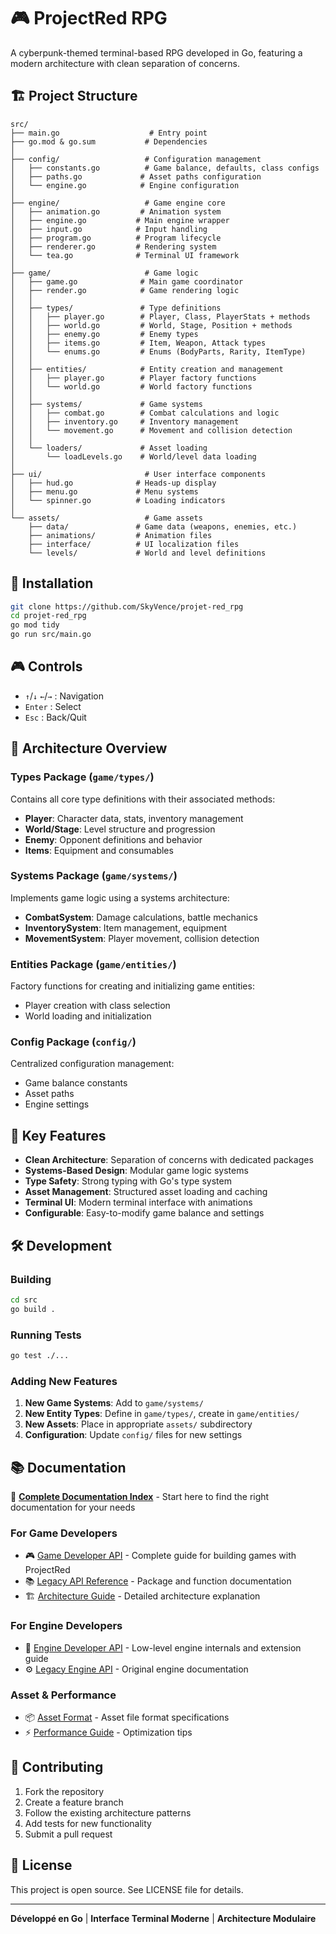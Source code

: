 # 🎮 ProjectRed RPG

A cyberpunk-themed terminal-based RPG developed in Go, featuring a modern architecture with clean separation of concerns.

## 🏗️ Project Structure

```
src/
├── main.go                    # Entry point
├── go.mod & go.sum           # Dependencies
│
├── config/                   # Configuration management
│   ├── constants.go          # Game balance, defaults, class configs
│   ├── paths.go             # Asset paths configuration
│   └── engine.go            # Engine configuration
│
├── engine/                   # Game engine core
│   ├── animation.go         # Animation system
│   ├── engine.go           # Main engine wrapper
│   ├── input.go            # Input handling
│   ├── program.go          # Program lifecycle
│   ├── renderer.go         # Rendering system
│   └── tea.go              # Terminal UI framework
│
├── game/                     # Game logic
│   ├── game.go              # Main game coordinator
│   ├── render.go            # Game rendering logic
│   │
│   ├── types/               # Type definitions
│   │   ├── player.go        # Player, Class, PlayerStats + methods
│   │   ├── world.go         # World, Stage, Position + methods  
│   │   ├── enemy.go         # Enemy types
│   │   ├── items.go         # Item, Weapon, Attack types
│   │   └── enums.go         # Enums (BodyParts, Rarity, ItemType)
│   │
│   ├── entities/            # Entity creation and management
│   │   ├── player.go        # Player factory functions
│   │   └── world.go         # World factory functions
│   │
│   ├── systems/             # Game systems
│   │   ├── combat.go        # Combat calculations and logic
│   │   ├── inventory.go     # Inventory management
│   │   └── movement.go      # Movement and collision detection
│   │
│   └── loaders/             # Asset loading
│       └── loadLevels.go    # World/level data loading
│
├── ui/                       # User interface components
│   ├── hud.go              # Heads-up display
│   ├── menu.go             # Menu systems
│   └── spinner.go          # Loading indicators
│
└── assets/                   # Game assets
    ├── data/               # Game data (weapons, enemies, etc.)
    ├── animations/         # Animation files
    ├── interface/          # UI localization files
    └── levels/             # World and level definitions
```

## 🚀 Installation

```bash
git clone https://github.com/SkyVence/projet-red_rpg
cd projet-red_rpg
go mod tidy
go run src/main.go
```

## 🎮 Controls

- `↑`/`↓` `←`/`→` : Navigation
- `Enter` : Select
- `Esc` : Back/Quit

## 🧩 Architecture Overview

### **Types Package** (`game/types/`)
Contains all core type definitions with their associated methods:
- **Player**: Character data, stats, inventory management
- **World/Stage**: Level structure and progression
- **Enemy**: Opponent definitions and behavior
- **Items**: Equipment and consumables

### **Systems Package** (`game/systems/`)
Implements game logic using a systems architecture:
- **CombatSystem**: Damage calculations, battle mechanics
- **InventorySystem**: Item management, equipment
- **MovementSystem**: Player movement, collision detection

### **Entities Package** (`game/entities/`)
Factory functions for creating and initializing game entities:
- Player creation with class selection
- World loading and initialization

### **Config Package** (`config/`)
Centralized configuration management:
- Game balance constants
- Asset paths
- Engine settings

## 🎯 Key Features

- **Clean Architecture**: Separation of concerns with dedicated packages
- **Systems-Based Design**: Modular game logic systems
- **Type Safety**: Strong typing with Go's type system
- **Asset Management**: Structured asset loading and caching
- **Terminal UI**: Modern terminal interface with animations
- **Configurable**: Easy-to-modify game balance and settings

## 🛠️ Development

### Building
```bash
cd src
go build .
```

### Running Tests
```bash
go test ./...
```

### Adding New Features

1. **New Game Systems**: Add to `game/systems/`
2. **New Entity Types**: Define in `game/types/`, create in `game/entities/`
3. **New Assets**: Place in appropriate `assets/` subdirectory
4. **Configuration**: Update `config/` files for new settings

## 📚 Documentation

📖 **[Complete Documentation Index](docs/README.md)** - Start here to find the right documentation for your needs

### For Game Developers
- 🎮 [Game Developer API](docs/game-developer-api.md) - Complete guide for building games with ProjectRed
- 📚 [Legacy API Reference](docs/api.md) - Package and function documentation
- 🏗️ [Architecture Guide](docs/architecture.md) - Detailed architecture explanation

### For Engine Developers  
- 🔧 [Engine Developer API](docs/engine-developer-api.md) - Low-level engine internals and extension guide
- ⚙️ [Legacy Engine API](docs/engine-api.md) - Original engine documentation

### Asset & Performance
- 📦 [Asset Format](docs/assets.md) - Asset file format specifications
- ⚡ [Performance Guide](docs/performance-guide.md) - Optimization tips

## 🤝 Contributing

1. Fork the repository
2. Create a feature branch
3. Follow the existing architecture patterns
4. Add tests for new functionality
5. Submit a pull request

## 📄 License

This project is open source. See LICENSE file for details.

---

**Développé en Go** | **Interface Terminal Moderne** | **Architecture Modulaire**
